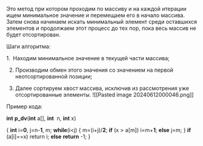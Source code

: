 Это метод при котором проходим по массиву и на каждой итерации ищем минимальное значение и перемещаем его в начало массива. Затем снова начинаем искать минимальный элемент среди оставшихся элементов и продолжаем этот процесс до тех пор, пока весь массив не будет отсортирован.

Шаги алгоритма:

1.  Находим минимальное значение в текущей части массива;

2. Производим обмен этого значения со значением на первой неотсортированной позиции;

3. Далее сортируем хвост массива, исключив из рассмотрения уже отсортированные элементы.
![[Pasted image 20240612000046.png]]


Пример кода:

**int** **p_dv**(**int** a[], **int**  n, **int** x)

{
**int** i=**0**, j=n-**1**, m;
**while**(i<j)
{
m=(i+j)/**2**;
**if** (x > a[m])
i=m+**1**;
**else** j=m;
}
**if** (a[i]==x) return i;
**else** **return** -1;
}